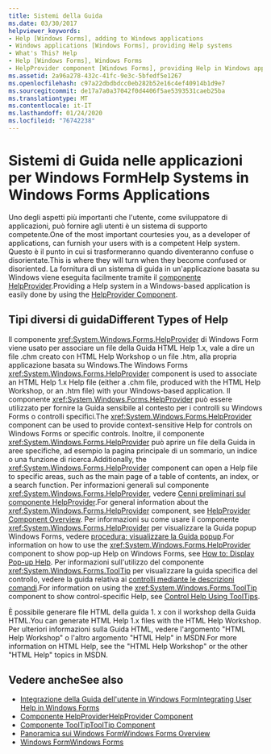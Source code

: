 ```yaml
---
title: Sistemi della Guida
ms.date: 03/30/2017
helpviewer_keywords:
- Help [Windows Forms], adding to Windows applications
- Windows applications [Windows Forms], providing Help systems
- What's This? Help
- Help [Windows Forms], Windows Forms
- HelpProvider component [Windows Forms], providing Help in Windows applications
ms.assetid: 2a96a278-432c-41fc-9e3c-5bfedf5e1267
ms.openlocfilehash: c97a22dbdbdcc0eb282b52e16c4ef40914b1d9e7
ms.sourcegitcommit: de17a7a0a37042f0d4406f5ae5393531caeb25ba
ms.translationtype: MT
ms.contentlocale: it-IT
ms.lasthandoff: 01/24/2020
ms.locfileid: "76742238"
---
```

# <a name="help-systems-in-windows-forms-applications"></a><span data-ttu-id="95c62-102">Sistemi di Guida nelle applicazioni per Windows Form</span><span class="sxs-lookup"><span data-stu-id="95c62-102">Help Systems in Windows Forms Applications</span></span>
<span data-ttu-id="95c62-103">Uno degli aspetti più importanti che l'utente, come sviluppatore di applicazioni, può fornire agli utenti è un sistema di supporto competente.</span><span class="sxs-lookup"><span data-stu-id="95c62-103">One of the most important courtesies you, as a developer of applications, can furnish your users with is a competent Help system.</span></span> <span data-ttu-id="95c62-104">Questo è il punto in cui si trasformeranno quando diventeranno confuse o disorientate.</span><span class="sxs-lookup"><span data-stu-id="95c62-104">This is where they will turn when they become confused or disoriented.</span></span> <span data-ttu-id="95c62-105">La fornitura di un sistema di guida in un'applicazione basata su Windows viene eseguita facilmente tramite il [componente HelpProvider](../controls/helpprovider-component-windows-forms.md).</span><span class="sxs-lookup"><span data-stu-id="95c62-105">Providing a Help system in a Windows-based application is easily done by using the [HelpProvider Component](../controls/helpprovider-component-windows-forms.md).</span></span>  
  
## <a name="different-types-of-help"></a><span data-ttu-id="95c62-106">Tipi diversi di guida</span><span class="sxs-lookup"><span data-stu-id="95c62-106">Different Types of Help</span></span>  
 <span data-ttu-id="95c62-107">Il componente <xref:System.Windows.Forms.HelpProvider> di Windows Form viene usato per associare un file della Guida HTML Help 1.x, vale a dire un file .chm creato con HTML Help Workshop o un file .htm, alla propria applicazione basata su Windows.</span><span class="sxs-lookup"><span data-stu-id="95c62-107">The Windows Forms <xref:System.Windows.Forms.HelpProvider> component is used to associate an HTML Help 1.x Help file (either a .chm file, produced with the HTML Help Workshop, or an .htm file) with your Windows-based application.</span></span> <span data-ttu-id="95c62-108">Il componente <xref:System.Windows.Forms.HelpProvider> può essere utilizzato per fornire la Guida sensibile al contesto per i controlli su Windows Forms o controlli specifici.</span><span class="sxs-lookup"><span data-stu-id="95c62-108">The <xref:System.Windows.Forms.HelpProvider> component can be used to provide context-sensitive Help for controls on Windows Forms or specific controls.</span></span> <span data-ttu-id="95c62-109">Inoltre, il componente <xref:System.Windows.Forms.HelpProvider> può aprire un file della Guida in aree specifiche, ad esempio la pagina principale di un sommario, un indice o una funzione di ricerca.</span><span class="sxs-lookup"><span data-stu-id="95c62-109">Additionally, the <xref:System.Windows.Forms.HelpProvider> component can open a Help file to specific areas, such as the main page of a table of contents, an index, or a search function.</span></span> <span data-ttu-id="95c62-110">Per informazioni generali sul componente <xref:System.Windows.Forms.HelpProvider>, vedere [Cenni preliminari sul componente HelpProvider](../controls/helpprovider-component-overview-windows-forms.md).</span><span class="sxs-lookup"><span data-stu-id="95c62-110">For general information about the <xref:System.Windows.Forms.HelpProvider> component, see [HelpProvider Component Overview](../controls/helpprovider-component-overview-windows-forms.md).</span></span> <span data-ttu-id="95c62-111">Per informazioni su come usare il componente <xref:System.Windows.Forms.HelpProvider> per visualizzare la Guida popup Windows Forms, vedere [procedura: visualizzare la Guida popup](how-to-display-pop-up-help.md).</span><span class="sxs-lookup"><span data-stu-id="95c62-111">For information on how to use the <xref:System.Windows.Forms.HelpProvider> component to show pop-up Help on Windows Forms, see [How to: Display Pop-up Help](how-to-display-pop-up-help.md).</span></span> <span data-ttu-id="95c62-112">Per informazioni sull'utilizzo del componente <xref:System.Windows.Forms.ToolTip> per visualizzare la guida specifica del controllo, vedere la guida relativa ai [controlli mediante le descrizioni comandi](control-help-using-tooltips.md).</span><span class="sxs-lookup"><span data-stu-id="95c62-112">For information on using the <xref:System.Windows.Forms.ToolTip> component to show control-specific Help, see [Control Help Using ToolTips](control-help-using-tooltips.md).</span></span>  
  
 <span data-ttu-id="95c62-113">È possibile generare file HTML della guida 1. x con il workshop della Guida HTML.</span><span class="sxs-lookup"><span data-stu-id="95c62-113">You can generate HTML Help 1.x files with the HTML Help Workshop.</span></span> <span data-ttu-id="95c62-114">Per ulteriori informazioni sulla Guida HTML, vedere l'argomento "HTML Help Workshop" o l'altro argomento "HTML Help" in MSDN.</span><span class="sxs-lookup"><span data-stu-id="95c62-114">For more information on HTML Help, see the "HTML Help Workshop" or the other "HTML Help" topics in MSDN.</span></span>  
  
## <a name="see-also"></a><span data-ttu-id="95c62-115">Vedere anche</span><span class="sxs-lookup"><span data-stu-id="95c62-115">See also</span></span>

- [<span data-ttu-id="95c62-116">Integrazione della Guida dell'utente in Windows Form</span><span class="sxs-lookup"><span data-stu-id="95c62-116">Integrating User Help in Windows Forms</span></span>](integrating-user-help-in-windows-forms.md)
- [<span data-ttu-id="95c62-117">Componente HelpProvider</span><span class="sxs-lookup"><span data-stu-id="95c62-117">HelpProvider Component</span></span>](../controls/helpprovider-component-windows-forms.md)
- [<span data-ttu-id="95c62-118">Componente ToolTip</span><span class="sxs-lookup"><span data-stu-id="95c62-118">ToolTip Component</span></span>](../controls/tooltip-component-windows-forms.md)
- [<span data-ttu-id="95c62-119">Panoramica sui Windows Form</span><span class="sxs-lookup"><span data-stu-id="95c62-119">Windows Forms Overview</span></span>](../windows-forms-overview.md)
- [<span data-ttu-id="95c62-120">Windows Form</span><span class="sxs-lookup"><span data-stu-id="95c62-120">Windows Forms</span></span>](../index.md)
